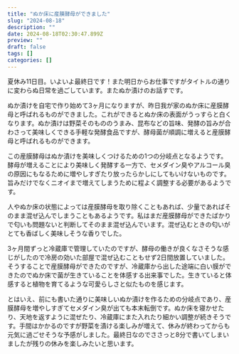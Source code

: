 ```yaml
---
title: "ぬか床に産膜酵母ができました"
slug: "2024-08-18"
description: ""
date: 2024-08-18T02:30:47.899Z
preview: ""
draft: false
tags: []
categories: []
---
```


<p>夏休み11日目。いよいよ最終日です！また明日からお仕事ですがタイトルの通りに変わらぬ日常を過ごしています。またぬか漬けのお話すです。</p>
<p>ぬか漬けを自宅で作り始めて3ヶ月になりますが、昨日我が家のぬか床に産膜酵母と呼ばれるものができました。これができるとぬか床の表面がうっすらと白くなります。ぬか漬けは野菜そのもののうまみ、昆布などの旨味、発酵の旨みが合わさって美味しくできる手軽な発酵食品ですが、酵母菌が順調に増えると産膜酵母と呼ばれるものができます。</p>
<p>この産膜酵母はぬか漬けを美味しくつけるための1つの分岐点となるようです。酵母が増えることにより美味しく発酵する一方で、セメダイン臭やアルコール臭の原因にもなるために増やしすぎたり放ったらかしにしてもいけないものです。旨みだけでなくニオイまで増えてしまうために程よく調整する必要があるようです。</p>
<p>人やぬか床の状態によっては産膜酵母を取り除くこともあれば、少量であればそのまま混ぜ込んでしまうこともあるようです。私はまだ産膜酵母ができたばかりで匂いも問題ないと判断してそのまま混ぜ込んでいます。混ぜ込むときの匂いがとても香ばしく美味しそうな香りでした。</p>
<p>3ヶ月間ずっと冷蔵庫で管理していたのですが、酵母の働きが良くなさそうな感じがしたので冷房の効いた部屋で混ぜ込むこともせず2日間放置していました。そうすることで産膜酵母ができたのですが、冷蔵庫から出した途端に白い膜ができたのでぬか床で菌が生きていることを体感する出来事でした。生きていると体感すると植物を育てるような可愛らしさと似たものを感じます。</p>
<p>とはいえ、前にも書いた通りに美味しいぬか漬けを作るための分岐点であり、産膜酵母を増やしすぎてセメダイン臭が出ても本末転倒です。ぬか床を寝かせたり、天地を返すように混ぜたり、冷蔵庫にまた入れたり細かい調整が続きそうです。手間はかかるのですが野菜を漬ける楽しみが増えて、休みが終わってからも元気に過ごせそうな予感がしました。最終日なのでささっと8分で書いてしまいましたが残りの休みを楽しみたいと思います。</p>


